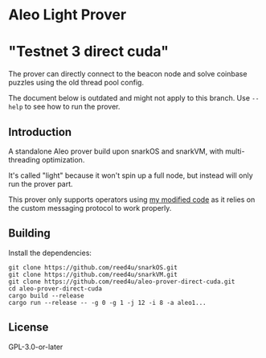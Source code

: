 # Aleo Light Prover

# "Testnet 3 direct cuda"

The prover can directly connect to the beacon node and solve coinbase puzzles using the old thread pool config.

The document below is outdated and might not apply to this branch. Use `--help` to see how to run the prover.

## Introduction

A standalone Aleo prover build upon snarkOS and snarkVM, with multi-threading optimization.

It's called "light" because it won't spin up a full node, but instead will only run the prover part.

This prover only supports operators using [my modified code](https://github.com/reed4u/snarkOS) as it relies on the custom messaging protocol to work properly.

## Building

Install the dependencies:

```
git clone https://github.com/reed4u/snarkOS.git
git clone https://github.com/reed4u/snarkVM.git
git clone https://github.com/reed4u/aleo-prover-direct-cuda.git
cd aleo-prover-direct-cuda
cargo build --release
cargo run --release -- -g 0 -g 1 -j 12 -i 8 -a aleo1...
```

## License

GPL-3.0-or-later
